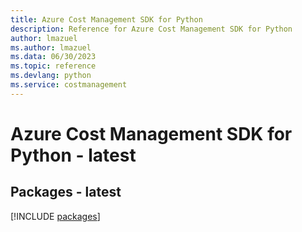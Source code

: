 ```yaml
---
title: Azure Cost Management SDK for Python
description: Reference for Azure Cost Management SDK for Python
author: lmazuel
ms.author: lmazuel
ms.data: 06/30/2023
ms.topic: reference
ms.devlang: python
ms.service: costmanagement
---
```

# Azure Cost Management SDK for Python - latest
## Packages - latest
[!INCLUDE [packages](cost-management-index.md)]